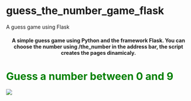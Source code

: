 # guess_the_number_game_flask
A guess game using Flask

<h4 align="center">A simple guess game using Python and the framework Flask. You can choose the number using /the_number in the address bar, the script creates the pages dinamicaly.</h4>

<h1 style='color:green'>Guess a number between 0 and 9</h1><img src='https://media.giphy.com/media/3o7aCSPqXE5C6T8tBC/giphy.gif''>
